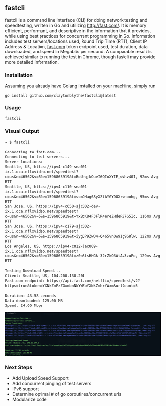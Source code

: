 ## fastcli

fastcli is a command line interface (CLI) for doing network testing and speedtesting, written in Go and utilizing http://fast.com/. It is memory efficient, performant, and descriptive in the information that it provides, while using best practices for concurrent programming in Go. Information includes test servers/locations used, Round Trip Time (RTT), Client IP Address & Location, [fast.com](http://fast.com/) token endpoint used, test duration, data downloaded, and speed in Megabits per second. A comparable result is achieved similar to running the test in Chrome, though fastcli may provide more detailed information.

### Installation

Assuming you already have Golang installed on your machiine, simply run
```
go install github.com/claytonblythe/fastcli@latest
```


### Usage

```
fastcli
```


### Visual Output

```
~ $ fastcli

Connecting to fast.com...
Connecting to test servers...
Server locations:
Seattle, US, https://ipv4-c149-sea001-ix.1.oca.nflxvideo.net/speedtest?c=us&n=46562&v=5&e=1596865919&t=BoUeqjkOueI6QIoXYIE_wVhv40I, 92ms Avg RTT
Seattle, US, https://ipv4-c110-sea001-ix.1.oca.nflxvideo.net/speedtest?c=us&n=46562&v=5&e=1596865919&t=scmOHag68yXZtAYGYDOXrwnoohg, 95ms Avg RTT
San Jose, US, https://ipv4-c650-sjc002-dev-ix.1.oca.nflxvideo.net/speedtest?c=us&n=46562&v=5&e=1596865919&t=YxBcK84F3FlR4ereZHdeR87G5Ic, 116ms Avg RTT
San Jose, US, https://ipv4-c179-sjc002-ix.1.oca.nflxvideo.net/speedtest?c=us&n=46562&v=5&e=1596865919&t=iygQP9ZwD4-Q465vnOw9Ig9G8lw, 122ms Avg RTT
Los Angeles, US, https://ipv4-c012-lax009-ix.1.oca.nflxvideo.net/speedtest?c=us&n=46562&v=5&e=1596865919&t=z0n8tsHHGk-32rZkO3AtAz3zuFo, 129ms Avg RTT

Testing Download Speed...
Client: Seattle, US, 104.200.138.201
Fast.com endpoint: https://api.fast.com/netflix/speedtest/v2?https=true&token=YXNkZmFzZGxmbnNkYWZoYXNkZmhrYWxm&urlCount=5

Duration: 43.58 seconds
Data downloaded: 125.00 MB
Speed: 24.06 Mbps
```

![Alt fastcli](https://github.com/claytonblythe/fastcli/raw/master/demo.png)


### Next Steps

- Add Upload Speed Support
- Add concurrent pinging of test servers
- IPv6 support
- Determine optimal # of go coroutines/concurrent urls
- Modularize code
